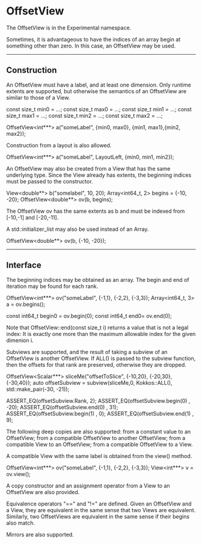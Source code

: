 # OffsetView

The OffsetView is in the Experimental namespace.

Sometimes, it is advantageous to have the indices of an array begin at something other than zero.  In this case, an OffsetView may be used.

----------
## Construction

An OffsetView must have a label, and at least one dimension.  Only runtime extents are supported, but otherwise the semantics of an OffsetView are similar to those of a View.  

 const size_t min0 = ...; 
 const size_t max0 = ...; 
 const size_t min1 = ...; 
 const size_t max1 = ...; 
 const size_t min2 = ...; 
 const size_t max2 = ...; 

 OffsetView<int***> a("someLabel", {min0, max0}, {min1, max1},{min2, max2});

Construction from a layout is also allowed.  

OffsetView<int***> a("someLabel", LayoutLeft, {min0, min1, min2});

An OffsetView may also be created from a View that has the same underlying type.  Since the View already has extents, the beginning indices must be passed to the constructor.  

View<double**> b("somelabel", 10, 20);
Array<int64_t, 2> begins = {-10, -20};
OffsetView<double**> ov(b, begins);

The OffsetView ov has the same extents as b and must be indexed from [-10,-1] and [-20,-11].  

A std::initializer_list may also be used instead of an Array.

OffsetView<double**> ov(b, {-10, -20});

---------
## Interface

The beginning indices may be obtained as an array. The begin and end of iteration may be found for each rank.

OffsetView<int***> ov("someLabel", {-1,1}, {-2,2}, {-3,3});
 Array<int64_t, 3> a = ov.begins();

const int64_t begin0 = ov.begin(0);
const int64_t end0= ov.end(0);

Note that OffsetView::end(const size_t i) returns a value that is not a legal index:  It is exactly one more than the maximum allowable index for the given dimenion i.

Subviews are supported, and the result of taking a subview of an OffsetView is another OffsetView.  If ALL() is passed to the subview  function, then the offsets for that rank are preserved, otherwise they are dropped.

OffsetView<Scalar***> sliceMe("offsetToSlice", {-10,20}, {-20,30}, {-30,40});
auto offsetSubview = subview(sliceMe,0, Kokkos::ALL(), std::make_pair(-30, -21));
 
ASSERT_EQ(offsetSubview.Rank, 2);
ASSERT_EQ(offsetSubview.begin(0) , -20);
ASSERT_EQ(offsetSubview.end(0) , 31);
ASSERT_EQ(offsetSubview.begin(1) , 0);
ASSERT_EQ(offsetSubview.end(1) , 9);

The following deep copies are also supported: from a constant value to an OffsetView; from a compatible OffsetView to another OffsetView; from a compatible View to an OffsetView; from a compatible OffsetView to a View.

A compatible View with the same label is obtained from the view() method.

OffsetView<int***> ov("someLabel", {-1,1}, {-2,2}, {-3,3});
 View<int***> v = ov.view();

A copy constructor and an assignment operator from a View to an OffsetView are also provided.

Equivalence operators "==" and "!=" are defined.  Given an OffsetView and a View, they are equivalent in the same sense that two Views are equivalent.  Similarly, two OffsetViews are equivalent in the same sense if their begins also match.

Mirrors are also supported.
